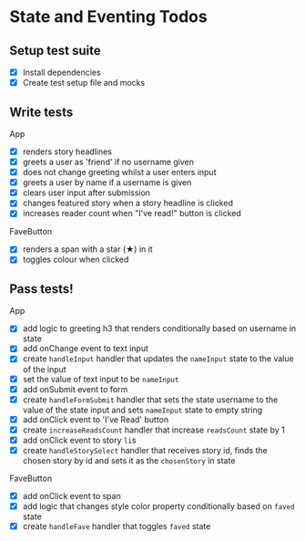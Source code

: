 # State and Eventing Todos

## Setup test suite
- [x] Install dependencies
- [x] Create test setup file and mocks

## Write tests
App
- [x] renders story headlines
- [x] greets a user as 'friend' if no username given
- [x] does not change greeting whilst a user enters input
- [x] greets a user by name if a username is given
- [x] clears user input after submission
- [x] changes featured story when a story headline is clicked
- [x] increases reader count when "I've read!" button is clicked

FaveButton
- [x] renders a span with a star (★) in it
- [x] toggles colour when clicked

## Pass tests!
App
- [x] add logic to greeting h3 that renders conditionally based on username in state
- [x] add onChange event to text input
- [x] create `handleInput` handler that updates the `nameInput` state to the value of the input
- [x] set the value of text input to be `nameInput`
- [x] add onSubmit event to form
- [x] create `handleFormSubmit` handler that sets the state username to the value of the state input and sets `nameInput` state to empty string
- [x] add onClick event to 'I've Read' button
- [x] create `increaseReadsCount` handler that increase `readsCount` state by 1
- [x] add onClick event to story `li`s
- [x] create `handleStorySelect` handler that receives story id, finds the chosen story by id and sets it as the `chosenStory` in state

FaveButton
- [x] add onClick event to span
- [x] add logic that changes style color property conditionally based on `faved` state
- [x] create `handleFave` handler that toggles `faved` state